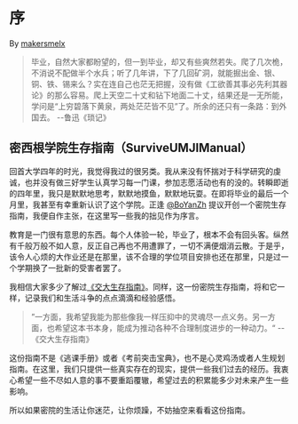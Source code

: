 # 序
By [makersmelx](https://github.com/makersmelx)

> 毕业，自然大家都盼望的，但一到毕业，却又有些爽然若失。爬了几次桅，不消说不配做半个水兵；听了几年讲，下了几回矿洞，就能掘出金、银、铜、铁、锡来么？实在连自己也茫无把握，没有做《工欲善其事必先利其器论》的那么容易。爬上天空二十丈和钻下地面二十丈，结果还是一无所能，学问是“上穷碧落下黄泉，两处茫茫皆不见”了。所余的还只有一条路：到外国去。 --鲁迅《琐记》

## 密西根学院生存指南（SurviveUMJIManual）
回首大学四年的时光，我觉得我过的很另类。我从来没有怀揣对于科学研究的虔诚，也并没有做三好学生认真学习每一门课，参加志愿活动也有的没的。转瞬即逝的四年里，我只是默默地思考，默默地摸鱼，默默地玩耍。在即将毕业的最后一个月里，我甚至有幸重新认识了这个学院。正逢 [@BoYanZh](https://github.com/BoYanZh) 提议开创一个密院生存指南，我便自作主张，在这里写一些我的拙见作为序言。

教育是一门很有意思的东西。每个人体验一轮，毕业了，根本不会有回头客。纵然有千般万般不如人意，反正自己再也不用遭罪了，一切不满便烟消云散。于是乎，该令人心烦的大作业还是在那里，该不合理的学位项目安排也还在那里，只是过一个学期换了一批新的受害者罢了。

我相信大家多少了解过[《交大生存指南》](https://survivesjtu.gitbook.io/)。同样，这一份密院生存指南，将和它一样，记录我们和生活斗争的点点滴滴和经验感悟。
> ”一方面，我希望我能为那些像我一样压抑中的灵魂尽一点义务。另一方面，也希望这本书本身，能成为推动各种不合理制度进步的一种动力。“ --《交大生存指南》

这份指南不是《逃课手册》或者《考前突击宝典》，也不是心灵鸡汤或者人生规划指南。在这里，我们只提供一些真实存在的现实，提供一些我们过去的经历。我衷心希望一些不尽如人意的事不要重蹈覆辙，希望过去的积累能多少对未来产生一些影响。

所以如果密院的生活让你迷茫，让你烦躁，不妨抽空来看看这份指南。

